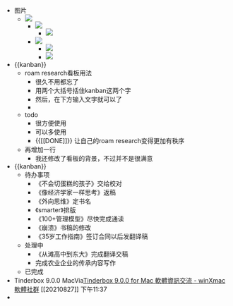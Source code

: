 - 图片
    - ![](https://firebasestorage.googleapis.com/v0/b/firescript-577a2.appspot.com/o/imgs%2Fapp%2Fxinyiheng%2FRvbDl6A7m3.png?alt=media&token=a44fd792-bdaf-4954-82a9-f00a3e36e6cc)
        - ![](https://firebasestorage.googleapis.com/v0/b/firescript-577a2.appspot.com/o/imgs%2Fapp%2Fxinyiheng%2FPAQRrWpjjh.png?alt=media&token=ab886da8-cae4-4bd3-97d7-a1ceec08cc74)
            - ![](https://firebasestorage.googleapis.com/v0/b/firescript-577a2.appspot.com/o/imgs%2Fapp%2Fxinyiheng%2FlTUSLNlYQv.png?alt=media&token=7dd00fe6-6147-4537-b1a2-be4ed9e212f2)
        - ![](https://firebasestorage.googleapis.com/v0/b/firescript-577a2.appspot.com/o/imgs%2Fapp%2Fxinyiheng%2FLrBDJMXPyp.png?alt=media&token=87b57d71-4923-4524-9ed6-e26243b7ba54)
            - ![](https://firebasestorage.googleapis.com/v0/b/firescript-577a2.appspot.com/o/imgs%2Fapp%2Fxinyiheng%2FkfgLKELuc9.png?alt=media&token=1b25dfa7-e571-4aba-8391-24b28b585b88)
            - ![](https://firebasestorage.googleapis.com/v0/b/firescript-577a2.appspot.com/o/imgs%2Fapp%2Fxinyiheng%2FFJiT_TGxLh.png?alt=media&token=ee76eead-1e43-47d6-9c02-6508e86f909f)
- {{kanban}}
    - roam research看板用法
        - 很久不用都忘了
        - 用两个大括号括住kanban这两个字
        - 然后，在下方输入文字就可以了
        - 
    - todo
        - 很方便使用
        - 可以多使用
        - {{[[DONE]]}} 让自己的roam research变得更加有秩序
    - 再增加一行
        - 我还修改了看板的背景，不过并不是很满意
- {{kanban}}
    - 待办事项
        - 《不会切蛋糕的孩子》交给校对
        - 《像经济学家一样思考》返稿
        - 《外向思维》定书名
        - 《smarter》排版
        - 《100+管理模型》尽快完成通读
        - 《崩溃》书稿的修改
        - 《35岁工作指南》签订合同以后发翻译稿
    - 处理中
        - 《从滩高中到东大》完成翻译交稿
        - 完成农业企业的传承内容写作
    - 已完成
- Tinderbox 9.0.0 MacVia[Tinderbox 9.0.0 for Mac 軟體資訊交流 - winXmac軟體社群](https://winxmac.com/software/mac-tinderbox.html) [[20210827]] 下午11:37
- 
